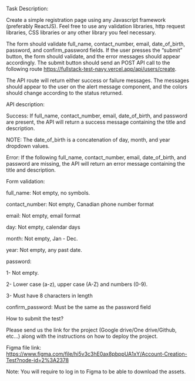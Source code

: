 Task Description:

Create a simple registration page using any Javascript framework (preferably ReactJS). Feel free to use any validation libraries, http request libraries, CSS libraries or any other library you feel necessary. 

 The form should validate full_name, contact_number, email, date_of_birth, password, and confirm_password fields. If the user presses the “submit” button, the form should validate, and the error messages should appear accordingly. The submit button should send an POST API call to the following route https://fullstack-test-navy.vercel.app/api/users/create. 

The API route will return either success or failure messages. The messages should appear to the user on the alert message component, and the colors should change according to the status returned.

 

 API description:

 Success: If full_name, contact_number, email, date_of_birth, and password are present, the API will return a success message containing the title and description. 

 

NOTE: The date_of_birth is a concatenation of day, month, and year dropdown values. 

Error:  If the following full_name, contact_number, email, date_of_birth, and password are missing, the API will return an error message containing the title and description. 

Form validation:

full_name: Not empty, no symbols.

contact_number: Not empty, Canadian phone number format

email: Not empty, email format

day: Not empty, calendar days

month: Not empty, Jan - Dec.

year: Not empty, any past date. 

password: 

1- Not empty.

2- Lower case (a-z), upper case (A-Z) and numbers (0-9).

3- Must have 8 characters in length

confirm_password: Must be the same as the password field

 

How to submit the test?

Please send us the link for the project (Google drive/One drive/Github, etc...) along with the instructions on how to deploy the project.

 

Figma file link: https://www.figma.com/file/hi5v3c3hE0ax8pbppUA1xY/Account-Creation-Test?node-id=2%3A2378

Note: You will require to log in to Figma to be able to download the assets.